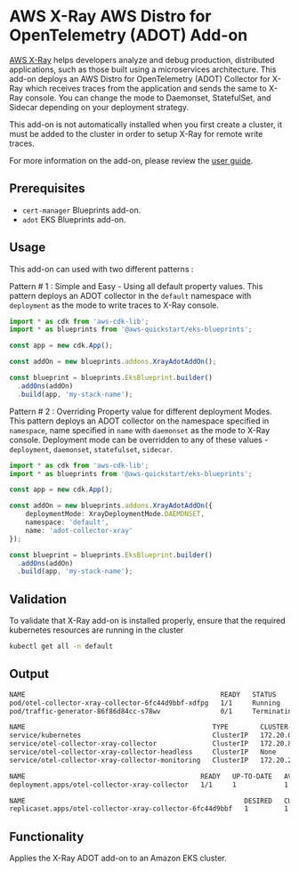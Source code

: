 # AWS X-Ray AWS Distro for OpenTelemetry (ADOT) Add-on

[AWS X-Ray](https://aws.amazon.com/xray/) helps developers analyze and debug production, distributed applications, such as those built using a microservices architecture. This add-on deploys an AWS Distro for OpenTelemetry (ADOT) Collector for X-Ray which receives traces from the application and sends the same to X-Ray console. You can change the mode to Daemonset, StatefulSet, and Sidecar depending on your deployment strategy.

This add-on is not automatically installed when you first create a cluster, it must be added to the cluster in order to setup X-Ray for remote write traces.

For more information on the add-on, please review the [user guide](https://docs.aws.amazon.com/eks/latest/userguide/opentelemetry.html).

## Prerequisites
- `cert-manager` Blueprints add-on.
- `adot` EKS Blueprints add-on.

## Usage

This add-on can used with two different patterns :

Pattern # 1 : Simple and Easy - Using all default property values. This pattern deploys an ADOT collector in the `default` namespace with `deployment` as the mode to write traces to X-Ray console.

```typescript
import * as cdk from 'aws-cdk-lib';
import * as blueprints from '@aws-quickstart/eks-blueprints';

const app = new cdk.App();

const addOn = new blueprints.addons.XrayAdotAddOn();

const blueprint = blueprints.EksBlueprint.builder()
  .addOns(addOn)
  .build(app, 'my-stack-name');
```

Pattern # 2 : Overriding Property value for different deployment Modes. This pattern deploys an ADOT collector on the namespace specified in `namespace`, name specified in `name` with `daemonset` as the mode to X-Ray console. Deployment mode can be overridden to any of these values - `deployment`, `daemonset`, `statefulset`, `sidecar`.

```typescript
import * as cdk from 'aws-cdk-lib';
import * as blueprints from '@aws-quickstart/eks-blueprints';

const app = new cdk.App();

const addOn = new blueprints.addons.XrayAdotAddOn({
    deploymentMode: XrayDeploymentMode.DAEMONSET,
    namespace: 'default',
    name: 'adot-collector-xray'
});

const blueprint = blueprints.EksBlueprint.builder()
  .addOns(addOn)
  .build(app, 'my-stack-name');
```

## Validation

To validate that X-Ray add-on is installed properly, ensure that the required kubernetes resources are running in the cluster

```bash
kubectl get all -n default
```

## Output
```bash
NAME                                                 READY   STATUS        RESTARTS   AGE
pod/otel-collector-xray-collector-6fc44d9bbf-xdfpg   1/1     Running       0          6m44s
pod/traffic-generator-86f86d84cc-s78wv               0/1     Terminating   0          128m

NAME                                               TYPE        CLUSTER-IP      EXTERNAL-IP   PORT(S)             AGE
service/kubernetes                                 ClusterIP   172.20.0.1      <none>        443/TCP             3d
service/otel-collector-xray-collector              ClusterIP   172.20.83.240   <none>        4317/TCP,4318/TCP   6m46s
service/otel-collector-xray-collector-headless     ClusterIP   None            <none>        4317/TCP,4318/TCP   6m46s
service/otel-collector-xray-collector-monitoring   ClusterIP   172.20.2.85     <none>        8888/TCP            6m46s

NAME                                            READY   UP-TO-DATE   AVAILABLE   AGE
deployment.apps/otel-collector-xray-collector   1/1     1            1           6m44s

NAME                                                       DESIRED   CURRENT   READY   AGE
replicaset.apps/otel-collector-xray-collector-6fc44d9bbf   1         1         1       6m44s
```
 

## Functionality

Applies the X-Ray ADOT add-on to an Amazon EKS cluster. 